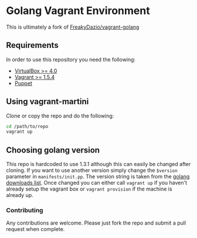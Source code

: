 # Golang Vagrant Environment
This is ultimately a fork of [FreakyDazio/vagrant-golang](https://github.com/FreakyDazio/vagrant-golang)

## Requirements
In order to use this repository you need the following:

- [VirtualBox >= 4.0](https://www.virtualbox.org/)
- [Vagrant >= 1.5.4](http://www.vagrantup.com/)
- [Puppet](http://docs.puppetlabs.com/guides/installation.html)

## Using vagrant-martini

Clone or copy the repo and do the following:
```bash
cd /path/to/repo
vagrant up
```

## Choosing golang version
This repo is hardcoded to use 1.3.1 although this can easily be changed after cloning. If you want to use another version simply
change the `$version` parameter in `manifests/init.pp`. The version string is taken from the
[golang downloads list](http://golang.org/dl/). Once changed you can either call `vagrant up` if you
haven't already setup the vagrant box or `vagrant provision` if the machine is already up.

### Contributing
Any contributions are welcome. Please just fork the repo and submit a pull request when complete.
